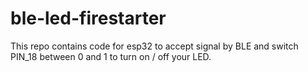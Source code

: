 # ble-led-firestarter

This repo contains code for esp32 to accept signal by BLE and switch PIN_18 between 0 and 1 to turn on / off your LED.
